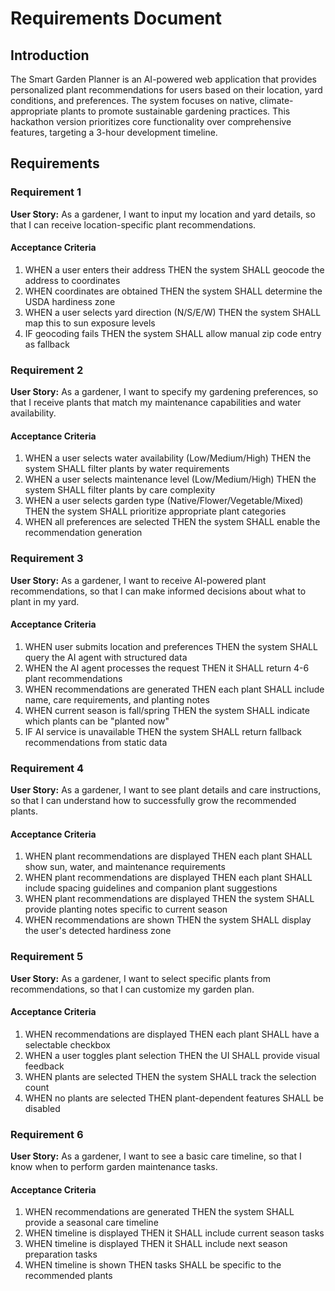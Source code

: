 # Requirements Document

## Introduction

The Smart Garden Planner is an AI-powered web application that provides personalized plant recommendations for users based on their location, yard conditions, and preferences. The system focuses on native, climate-appropriate plants to promote sustainable gardening practices. This hackathon version prioritizes core functionality over comprehensive features, targeting a 3-hour development timeline.

## Requirements

### Requirement 1

**User Story:** As a gardener, I want to input my location and yard details, so that I can receive location-specific plant recommendations.

#### Acceptance Criteria

1. WHEN a user enters their address THEN the system SHALL geocode the address to coordinates
2. WHEN coordinates are obtained THEN the system SHALL determine the USDA hardiness zone
3. WHEN a user selects yard direction (N/S/E/W) THEN the system SHALL map this to sun exposure levels
4. IF geocoding fails THEN the system SHALL allow manual zip code entry as fallback

### Requirement 2

**User Story:** As a gardener, I want to specify my gardening preferences, so that I receive plants that match my maintenance capabilities and water availability.

#### Acceptance Criteria

1. WHEN a user selects water availability (Low/Medium/High) THEN the system SHALL filter plants by water requirements
2. WHEN a user selects maintenance level (Low/Medium/High) THEN the system SHALL filter plants by care complexity
3. WHEN a user selects garden type (Native/Flower/Vegetable/Mixed) THEN the system SHALL prioritize appropriate plant categories
4. WHEN all preferences are selected THEN the system SHALL enable the recommendation generation

### Requirement 3

**User Story:** As a gardener, I want to receive AI-powered plant recommendations, so that I can make informed decisions about what to plant in my yard.

#### Acceptance Criteria

1. WHEN user submits location and preferences THEN the system SHALL query the AI agent with structured data
2. WHEN the AI agent processes the request THEN it SHALL return 4-6 plant recommendations
3. WHEN recommendations are generated THEN each plant SHALL include name, care requirements, and planting notes
4. WHEN current season is fall/spring THEN the system SHALL indicate which plants can be "planted now"
5. IF AI service is unavailable THEN the system SHALL return fallback recommendations from static data

### Requirement 4

**User Story:** As a gardener, I want to see plant details and care instructions, so that I can understand how to successfully grow the recommended plants.

#### Acceptance Criteria

1. WHEN plant recommendations are displayed THEN each plant SHALL show sun, water, and maintenance requirements
2. WHEN plant recommendations are displayed THEN each plant SHALL include spacing guidelines and companion plant suggestions
3. WHEN plant recommendations are displayed THEN the system SHALL provide planting notes specific to current season
4. WHEN recommendations are shown THEN the system SHALL display the user's detected hardiness zone

### Requirement 5

**User Story:** As a gardener, I want to select specific plants from recommendations, so that I can customize my garden plan.

#### Acceptance Criteria

1. WHEN recommendations are displayed THEN each plant SHALL have a selectable checkbox
2. WHEN a user toggles plant selection THEN the UI SHALL provide visual feedback
3. WHEN plants are selected THEN the system SHALL track the selection count
4. WHEN no plants are selected THEN plant-dependent features SHALL be disabled

### Requirement 6

**User Story:** As a gardener, I want to see a basic care timeline, so that I know when to perform garden maintenance tasks.

#### Acceptance Criteria

1. WHEN recommendations are generated THEN the system SHALL provide a seasonal care timeline
2. WHEN timeline is displayed THEN it SHALL include current season tasks
3. WHEN timeline is displayed THEN it SHALL include next season preparation tasks
4. WHEN timeline is shown THEN tasks SHALL be specific to the recommended plants
